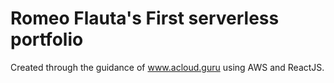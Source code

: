 # Romeo Flauta's First serverless portfolio
Created through the guidance of www.acloud.guru using AWS and ReactJS.
